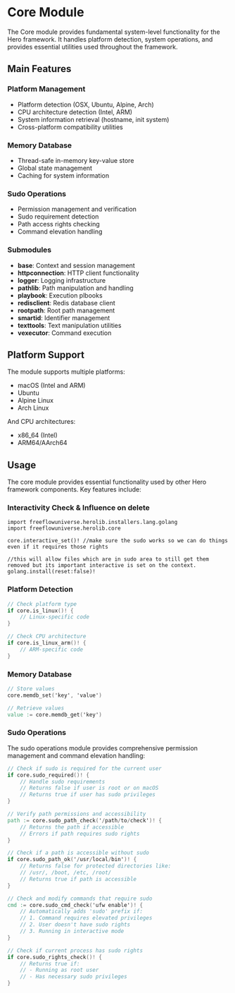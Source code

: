 # Core Module

The Core module provides fundamental system-level functionality for the Hero framework. It handles platform detection, system operations, and provides essential utilities used throughout the framework.

## Main Features

### Platform Management
- Platform detection (OSX, Ubuntu, Alpine, Arch)
- CPU architecture detection (Intel, ARM)
- System information retrieval (hostname, init system)
- Cross-platform compatibility utilities

### Memory Database
- Thread-safe in-memory key-value store
- Global state management
- Caching for system information

### Sudo Operations
- Permission management and verification
- Sudo requirement detection
- Path access rights checking
- Command elevation handling

### Submodules

- **base**: Context and session management
- **httpconnection**: HTTP client functionality
- **logger**: Logging infrastructure
- **pathlib**: Path manipulation and handling
- **playbook**: Execution plbooks
- **redisclient**: Redis database client
- **rootpath**: Root path management
- **smartid**: Identifier management
- **texttools**: Text manipulation utilities
- **vexecutor**: Command execution

## Platform Support

The module supports multiple platforms:
- macOS (Intel and ARM)
- Ubuntu
- Alpine Linux
- Arch Linux

And CPU architectures:
- x86_64 (Intel)
- ARM64/AArch64

## Usage

The core module provides essential functionality used by other Hero framework components. Key features include:

### Interactivity Check & Influence on delete

```
import freeflowuniverse.herolib.installers.lang.golang
import freeflowuniverse.herolib.core

core.interactive_set()! //make sure the sudo works so we can do things even if it requires those rights

//this will allow files which are in sudo area to still get them removed but its important interactive is set on the context.
golang.install(reset:false)!
```


### Platform Detection
```v
// Check platform type
if core.is_linux()! {
    // Linux-specific code
}

// Check CPU architecture
if core.is_linux_arm()! {
    // ARM-specific code
}
```

### Memory Database
```v
// Store values
core.memdb_set('key', 'value')

// Retrieve values
value := core.memdb_get('key')
```

### Sudo Operations

The sudo operations module provides comprehensive permission management and command elevation handling:

```v
// Check if sudo is required for the current user
if core.sudo_required()! {
    // Handle sudo requirements
    // Returns false if user is root or on macOS
    // Returns true if user has sudo privileges
}

// Verify path permissions and accessibility
path := core.sudo_path_check('/path/to/check')! {
    // Returns the path if accessible
    // Errors if path requires sudo rights
}

// Check if a path is accessible without sudo
if core.sudo_path_ok('/usr/local/bin')! {
    // Returns false for protected directories like:
    // /usr/, /boot, /etc, /root/
    // Returns true if path is accessible
}

// Check and modify commands that require sudo
cmd := core.sudo_cmd_check('ufw enable')! {
    // Automatically adds 'sudo' prefix if:
    // 1. Command requires elevated privileges
    // 2. User doesn't have sudo rights
    // 3. Running in interactive mode
}

// Check if current process has sudo rights
if core.sudo_rights_check()! {
    // Returns true if:
    // - Running as root user
    // - Has necessary sudo privileges
}
```
